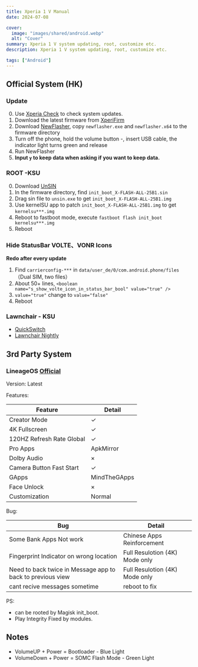 ```yaml
---
title: Xperia 1 V Manual
date: 2024-07-08

cover:
  image: "images/shared/android.webp"
  alt: "Cover"
summary: Xperia 1 V system updating, root, customize etc.
description: Xperia 1 V system updating, root, customize etc.

tags: ["Android"]
---
```


## Official System (HK)

### Update

0. Use [Xperia Check](https://xpericheck.com/XQ-DQ72) to check system updates.
1. Download the latest firmware from [XperiFirm](https://xdaforums.com/t/tool-xperifirm-xperia-firmware-downloader-v5-7-0.2834142/)
2. Download [NewFlasher](https://xdaforums.com/t/tool-newflasher-xperia-command-line-flasher.3619426/), copy `newflasher.exe` and `newflasher.x64` to the firmware directory
3. Turn off the phone, hold the volume button -, insert USB cable, the indicator light turns green and release
4. Run NewFlasher
5. **Input `y` to keep data when asking if you want to keep data.**

### ROOT -KSU

0. Download [UnSIN](https://xdaforums.com/t/tool-unsin-sin-v3-v4-v5-unpacker-v2-0.3128106/)
1. In the firmware directory, find `init_boot_X-FLASH-ALL-25B1.sin`
2. Drag sin file to `unsin.exe` to get `init_boot_X-FLASH-ALL-25B1.img`
3. Use kernelSU app to patch `init_boot_X-FLASH-ALL-25B1.img` to get `kernelsu***.img`
4. Reboot to fastboot mode, execute `fastboot flash init_boot kernelsu***.img`
5. Reboot

### Hide StatusBar VOLTE、VONR Icons

**Redo after every update**

1. Find `carrierconfig-***` in `data/user_de/0/com.android.phone/files`（Dual SIM, two files）
2. About 50+ lines, `<boolean name="s_show_volte_icon_in_status_bar_bool" value="true" />`
3. `value="true"` change to `value="false"`
4. Reboot

### Lawnchair - KSU

- [QuickSwitch](https://github.com/skittles9823/QuickSwitch/releases)
- [Lawnchair Nightly](https://github.com/LawnchairLauncher/lawnchair/releases)

## 3rd Party System

### LineageOS [Official](https://wiki.lineageos.org/devices/pdx234/)

Version: Latest

Features:

| Feature                   | Detail       |
| ------------------------- | ------------ |
| Creator Mode              | ✓            |
| 4K Fullscreen             | ✓            |
| 120HZ Refresh Rate Global | ✓            |
| Pro Apps                  | ApkMirror    |
| Dolby Audio               | ×            |
| Camera Button Fast Start  | ✓            |
| GApps                     | MindTheGApps |
| Face Unlock               | ×            |
| Customization             | Normal       |

Bug:

| Bug                                                        | Detail                         |
| ---------------------------------------------------------- | ------------------------------ |
| Some Bank Apps Not work                                    | Chinese Apps Reinforcement     |
| Fingerprint Indicator on wrong location                    | Full Resulotion (4K) Mode only |
| Need to back twice in Message app to back to previous view | Full Resulotion (4K) Mode only |
| cant recive messages sometime                              | reboot to fix                  |

PS:

- can be rooted by Magisk init_boot.
- Play Integrity Fixed by modules.

## Notes

- VolumeUP + Power = Bootloader - Blue Light
- VolumeDown + Power = SOMC Flash Mode - Green Light
